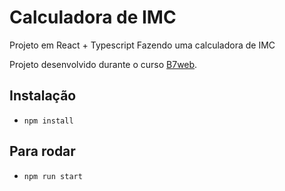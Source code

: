 # Calculadora de IMC

Projeto em React + Typescript
Fazendo uma calculadora de IMC

Projeto desenvolvido durante o curso [B7web](https://b7web.com.br).

## Instalação

- `npm install`

## Para rodar
- `npm run start`